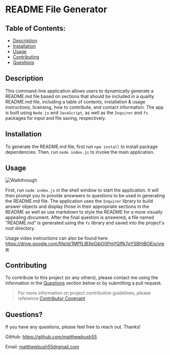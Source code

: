 # README File Generator

## Table of Contents:

- [Description](#description)
- [Installation](#installation)
- [Usage](#usage)
- [Contributing](#contributing)
- [Questions](#questions)

## Description

This command-line application allows users to dynamically generate a README.md file based on sections that should be included in a quality README.md file, including a table of contents, installation & usage instructions, licensing, how to contribute, and contact information. The app is built using `Node.js` and `JavaScript`, as well as the `Inquirer` and `fs` packages for input and file saving, respectively.

## Installation

To generate the README.md file, first run `npm install` to install package dependencies. Then, run `node index.js` to invoke the main application.

## Usage

![Walkthrough](./assets/images/walkthrough.gif)

First, run `node index.js` in the shell window to start the application. It will then prompt you to provide answwers to questions to be used in generating the README.md file. The application uses the `Inquirer` library to build answer objects and display those in their appropriate sections in the README as well as use markdown to style the README for a more visually appealing document. After the final question is answered, a file named "README.md" is generated using the `fs` library and saved into the project's root directory.

Usage video instructions can also be found here: https://drive.google.com/file/d/1MPfLlBXeGibO0PmYQffk7qYSBHiBOEio/view

## Contributing

To contribute to this project (or any others), please contact me using the information in the [Questions](#questions) section below or by submitting a pull request.

> For more information on project contribution guidelines, please reference [Contributor Covenant](https://www.contributor-covenant.org/)

## Questions?

If you have any questions, please feel free to reach out. Thanks!

GitHub: https://github.com/matthewbush55

Email: matthewbush55@gmail.com
